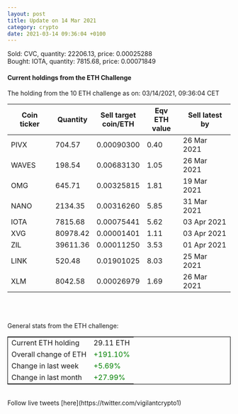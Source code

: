 ```yaml
---
layout: post
title: Update on 14 Mar 2021
category: crypto
date: 2021-03-14 09:36:04 +0100
---
```

<!-- Global site tag (gtag.js) - Google Analytics -->
<script async src="https://www.googletagmanager.com/gtag/js?id=UA-103831149-5"></script>
<script>
  window.dataLayer = window.dataLayer || [];
  function gtag(){dataLayer.push(arguments);}
  gtag('js', new Date());

  gtag('config', 'UA-103831149-5');
</script>
Sold: CVC, quantity:     22206.13, price:   0.00025288<br>Bought: IOTA, quantity:      7815.68, price:   0.00071849<br>

#### Current holdings from the ETH Challenge

The holding from the 10 ETH challenge as on: 03/14/2021, 09:36:04 CET

|Coin ticker|Quantity|Sell target<br>coin/ETH|Eqv ETH<br>value|Sell latest by|
|-----------|--------|-----------|-----------|--------------|
PIVX|704.57|  0.00090300|0.40|26 Mar 2021|
WAVES|198.54|  0.00683130|1.05|26 Mar 2021|
OMG|645.71|  0.00325815|1.81|19 Mar 2021|
NANO|2134.35|  0.00316260|5.85|31 Mar 2021|
IOTA|7815.68|  0.00075441|5.62|03 Apr 2021|
XVG|80978.42|  0.00001401|1.11|03 Apr 2021|
ZIL|39611.36|  0.00011250|3.53|01 Apr 2021|
LINK|520.48|  0.01901025|8.03|25 Mar 2021|
XLM|8042.58|  0.00026979|1.69|26 Mar 2021|

<br>
<br>
<br>
General stats from the ETH challenge:

<table style="border:1px solid black;margin-left:auto;margin-right:auto;">
	<tbody>
	<tr>
		<td>Current ETH holding</td>
		<td>     29.11 ETH</td>
	</tr>
	<tr>
		<td>Overall change of ETH</td>
		<td><font color="green">+191.10%</font></td>
	</tr>
	<tr>
		<td>Change in last week</td>
		<td><font color="green">+5.69%</font></td>
	</tr>
	<tr>
		<td>Change in last month</td>
		<td><font color="green">+27.99%</font></td>
	</tr>
	</tbody>
</table>

<br>
Follow live tweets [here](https://twitter.com/vigilantcrypto1)
<br>
<br>